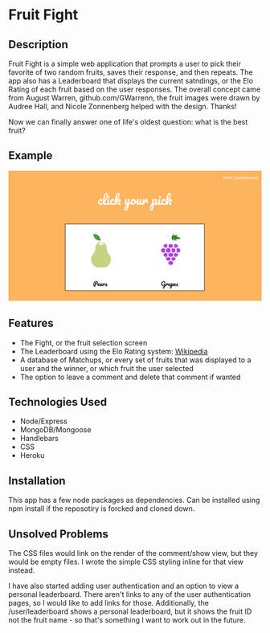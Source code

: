 # Fruit Fight

## Description
Fruit Fight is a simple web application that prompts a user to pick their favorite of two random fruits, saves their response, and then repeats. The app also has a Leaderboard that displays the current satndings, or the Elo Rating of each fruit based on the user responses. The overall concept came from August Warren, github.com/GWarrenn, the fruit images were drawn by Audree Hall, and Nicole Zonnenberg helped with the design. Thanks!

Now we can finally answer one of life's oldest question: what is the best fruit?

## Example
![ScreenShot](images/fruit-fight-screenshot.png)

## Features
- The Fight, or the fruit selection screen
- The Leaderboard using the Elo Rating system: [Wikipedia](https://en.wikipedia.org/wiki/Elo_rating_system)
- A database of Matchups, or every set of fruits that was displayed to a user and the winner, or which fruit the user selected
- The option to leave a comment and delete that comment if wanted

## Technologies Used
- Node/Express
- MongoDB/Mongoose
- Handlebars
- CSS
- Heroku

## Installation
This app has a few node packages as dependencies. Can be installed using npm install if the reposotiry is forcked and cloned down.

## Unsolved Problems
The CSS files would link on the render of the comment/show view, but they would be empty files. I wrote the simple CSS styling inline for that view instead.

I have also started adding user authentication and an option to view a personal leaderboard. There aren't links to any of the user authentication pages, so I would like to add links for those. Additionally, the /user/leaderboard shows a personal leaderboard, but it shows the fruit ID not the fruit name - so that's something I want to work out in the future.

